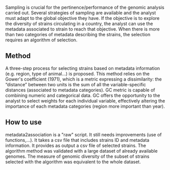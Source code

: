 Sampling is crucial for the pertinence/performance of the genomic analysis carried out. Several strategies of sampling are available and the analyst must adapt to the global objective they have. If the objective is to explore the diversity of strains circulating in a country, the analyst can use the metadata associated to strain to reach that objective. When there is more than two categories of metadata describing the strains, the selection requires an algorithm of selection. 

## Method
A three-step process for selecting strains based on metadata information (e.g. region, type of animal…) is proposed. This method relies on the Gower's coefficient (1971), which is a metric expressing a dissimilarity: the “distance” between two units is the sum of all the variable-specific distances (associated to metadata categories). GC metric is capable of combining numeric and categorical data. GC offers the opportunity to the analyst to select weights for each individual variable, effectively altering the importance of each metadata categories (region more important than year).      

## How to use
metadata2association is a "raw" script. It still needs improvements (use of functions,...). It takes a csv file that includes strains ID and metadata information. It provides as output a csv file of selected strains. The algorithm method was validated with a large dataset of already available genomes. The measure of genomic diversity of the subset of strains selected with the algorithm was equivalent to the whole dataset.
